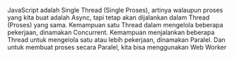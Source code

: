 JavaScript adalah Single Thread (Single Proses), artinya walaupun proses yang kita buat adalah Async, tapi tetap akan dijalankan dalam Thread (Proses) yang sama.
Kemampuan satu Thread dalam mengelola beberapa pekerjaan, dinamakan Concurrent.
Kemampuan menjalankan beberapa Thread untuk mengelola satu atau lebih pekerjaan, dinamakan Paralel. 
Dan untuk membuat proses secara Paralel, kita bisa menggunakan Web Worker
